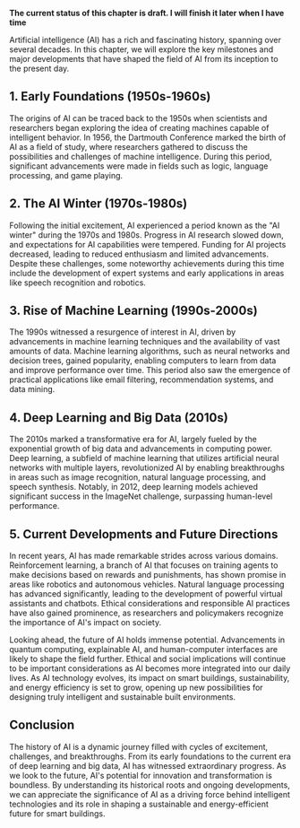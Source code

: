 **The current status of this chapter is draft. I will finish it later when I have time**

Artificial intelligence (AI) has a rich and fascinating history, spanning over several decades. In this chapter, we will explore the key milestones and major developments that have shaped the field of AI from its inception to the present day.

**1. Early Foundations (1950s-1960s)**
--------------------------------------

The origins of AI can be traced back to the 1950s when scientists and researchers began exploring the idea of creating machines capable of intelligent behavior. In 1956, the Dartmouth Conference marked the birth of AI as a field of study, where researchers gathered to discuss the possibilities and challenges of machine intelligence. During this period, significant advancements were made in fields such as logic, language processing, and game playing.

**2. The AI Winter (1970s-1980s)**
----------------------------------

Following the initial excitement, AI experienced a period known as the "AI winter" during the 1970s and 1980s. Progress in AI research slowed down, and expectations for AI capabilities were tempered. Funding for AI projects decreased, leading to reduced enthusiasm and limited advancements. Despite these challenges, some noteworthy achievements during this time include the development of expert systems and early applications in areas like speech recognition and robotics.

**3. Rise of Machine Learning (1990s-2000s)**
---------------------------------------------

The 1990s witnessed a resurgence of interest in AI, driven by advancements in machine learning techniques and the availability of vast amounts of data. Machine learning algorithms, such as neural networks and decision trees, gained popularity, enabling computers to learn from data and improve performance over time. This period also saw the emergence of practical applications like email filtering, recommendation systems, and data mining.

**4. Deep Learning and Big Data (2010s)**
-----------------------------------------

The 2010s marked a transformative era for AI, largely fueled by the exponential growth of big data and advancements in computing power. Deep learning, a subfield of machine learning that utilizes artificial neural networks with multiple layers, revolutionized AI by enabling breakthroughs in areas such as image recognition, natural language processing, and speech synthesis. Notably, in 2012, deep learning models achieved significant success in the ImageNet challenge, surpassing human-level performance.

**5. Current Developments and Future Directions**
-------------------------------------------------

In recent years, AI has made remarkable strides across various domains. Reinforcement learning, a branch of AI that focuses on training agents to make decisions based on rewards and punishments, has shown promise in areas like robotics and autonomous vehicles. Natural language processing has advanced significantly, leading to the development of powerful virtual assistants and chatbots. Ethical considerations and responsible AI practices have also gained prominence, as researchers and policymakers recognize the importance of AI's impact on society.

Looking ahead, the future of AI holds immense potential. Advancements in quantum computing, explainable AI, and human-computer interfaces are likely to shape the field further. Ethical and social implications will continue to be important considerations as AI becomes more integrated into our daily lives. As AI technology evolves, its impact on smart buildings, sustainability, and energy efficiency is set to grow, opening up new possibilities for designing truly intelligent and sustainable built environments.

**Conclusion**
--------------

The history of AI is a dynamic journey filled with cycles of excitement, challenges, and breakthroughs. From its early foundations to the current era of deep learning and big data, AI has witnessed extraordinary progress. As we look to the future, AI's potential for innovation and transformation is boundless. By understanding its historical roots and ongoing developments, we can appreciate the significance of AI as a driving force behind intelligent technologies and its role in shaping a sustainable and energy-efficient future for smart buildings.
